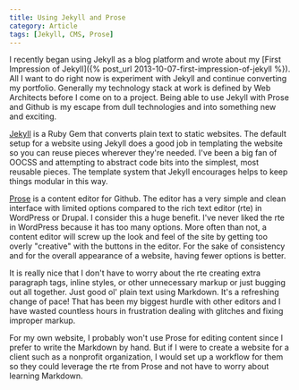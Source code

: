 ```yaml
---
title: Using Jekyll and Prose
category: Article
tags: [Jekyll, CMS, Prose]
---
```


I recently began using Jekyll as a blog platform and wrote about my [First Impression of Jekyll]({% post_url 2013-10-07-first-impression-of-jekyll %}). All I want to do right now is experiment with Jekyll and continue converting my portfolio. Generally my technology stack at work is defined by Web Architects before I come on to a project. Being able to use Jekyll with Prose and Github is my escape from dull technologies and into something new and exciting.

[Jekyll](http://jekyllrb.com/) is a Ruby Gem that converts plain text to static websites. The default setup for a website using Jekyll does a good job in templating the website so you can reuse pieces wherever they're needed. I've been a big fan of OOCSS and attempting to abstract code bits into the simplest, most reusable pieces. The template system that Jekyll encourages helps to keep things modular in this way.

[Prose](http://prose.io/ "Prose") is a content editor for Github. The editor has a very simple and clean interface with limited options compared to the rich text editor (rte) in WordPress or Drupal. I consider this a huge benefit. I've never liked the rte in WordPress because it has too many options. More often than not, a content editor will screw up the look and feel of the site by getting too overly "creative" with the buttons in the editor. For the sake of consistency and for the overall appearance of a website, having fewer options is better.

It is really nice that I don't have to worry about the rte creating extra paragraph tags, inline styles, or other unnecessary markup or just bugging out all together. Just good ol' plain text using Markdown. It's a refreshing change of pace! That has been my biggest hurdle with other editors and I have wasted countless hours in frustration dealing with glitches and fixing improper markup.

For my own website, I probably won't use Prose for editing content since I prefer to write the Markdown by hand. But if I were to create a website for a client such as a nonprofit organization, I would set up a workflow for them so they could leverage the rte from Prose and not have to worry about learning Markdown.
